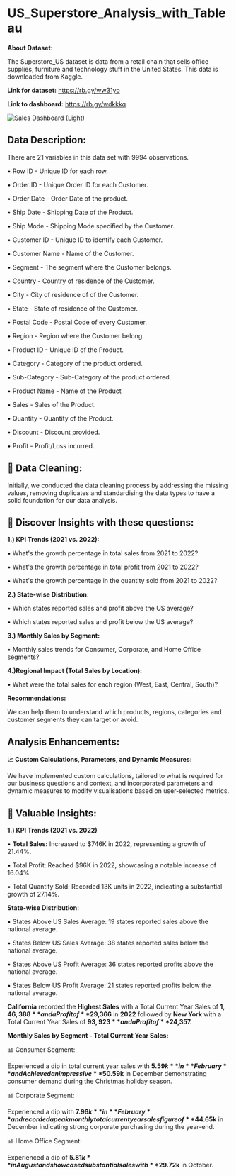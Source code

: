 # US_Superstore_Analysis_with_Tableau

**About Dataset**:

The Superstore_US dataset is data from a retail chain that sells office supplies, furniture and technology stuff in the United States. This data is downloaded from Kaggle.

**Link for dataset:** https://rb.gy/ww31yo

**Link to dashboard:** https://rb.gy/wdkkkq

![Sales Dashboard (Light)](https://github.com/AbhishekTheAnalyst/US_Superstore_Analysis_with_Tableau/assets/109465334/13575fd3-190a-4f9d-bdea-ef5d8eafd296)

**Data Description:**
--------------------------------------------------------------------------------------------------------------------------

There are 21 variables in this data set with 9994 observations. 

•	Row ID - Unique ID for each row.

•	Order ID - Unique Order ID for each Customer.

•	Order Date - Order Date of the product.

•	Ship Date - Shipping Date of the Product.

•	Ship Mode - Shipping Mode specified by the Customer.

•	Customer ID - Unique ID to identify each Customer.

•	Customer Name - Name of the Customer.

•	Segment - The segment where the Customer belongs.

•	Country - Country of residence of the Customer.

•	City - City of residence of of the Customer.

•	State - State of residence of the Customer.

•	Postal Code - Postal Code of every Customer.

•	Region - Region where the Customer belong.

•	Product ID - Unique ID of the Product.

•	Category - Category of the product ordered.

•	Sub-Category - Sub-Category of the product ordered.

•	Product Name - Name of the Product

•	Sales - Sales of the Product.

•	Quantity - Quantity of the Product.

•	Discount - Discount provided.

•	Profit - Profit/Loss incurred.

**🧹 Data Cleaning:**
--------------------------------------------------------------------------------------------------------------------------

Initially, we conducted the data cleaning process by addressing the missing values, removing duplicates and standardising the data types to have a solid foundation for our data analysis.

**🤔 Discover Insights with these questions:**
--------------------------------------------------------------------------------------------------------------------------

**1.) KPI Trends (2021 vs. 2022):**

• What's the growth percentage in total sales from 2021 to 2022?

• What's the growth percentage in total profit from 2021 to 2022?

• What's the growth percentage in the quantity sold from 2021 to 2022?

**2.) State-wise Distribution:**

• Which states reported sales and profit above the US average?

• Which states reported sales and profit below the US average?

**3.) Monthly Sales by Segment:**

• Monthly sales trends for Consumer, Corporate, and Home Office segments?

**4.)Regional Impact (Total Sales by Location):**

• What were the total sales for each region (West, East, Central, South)?

**Recommendations:** 

We can help them to understand which products, regions, categories and customer segments they can target or avoid.

**Analysis Enhancements:**
--------------------------------------------------------------------------------------------------------------------------

**📈 Custom Calculations, Parameters, and Dynamic Measures:**

We have implemented custom calculations, tailored to what is required for our business questions and context, and incorporated parameters and dynamic measures to modify visualisations based on user-selected metrics. 

**🔑 Valuable Insights:**
--------------------------------------------------------------------------------------------------------------------------

**1.) KPI Trends (2021 vs. 2022)**

• **Total Sales:** Increased to $746K in 2022, representing a growth of 21.44%.

• Total Profit: Reached $96K in 2022, showcasing a notable increase of 16.04%.

• Total Quantity Sold: Recorded 13K units in 2022, indicating a substantial growth of 27.14%.


**State-wise Distribution:**

• States Above US Sales Average: 19 states reported sales above the national average.

• States Below US Sales Average: 38 states reported sales below the national average.

• States Above US Profit Average: 36 states reported profits above the national average.

• States Below US Profit Average: 21 states reported profits below the national average.

**California** recorded the **Highest Sales** with a Total Current Year Sales of **$1,46,388** and a Profit of **$29,366** in **2022** followed by **New York** with a Total Current Year Sales of **$93,923** and a Profit of **$24,357.**

**Monthly Sales by Segment - Total Current Year Sales:**

📊 Consumer Segment:

Experienced a dip in total current year sales with **$5.59k** in **February** and Achieved an impressive **$50.59k** in December demonstrating consumer demand during the Christmas holiday season.

📊 Corporate Segment:

Experienced a dip with **$7.96k** in **February** and recorded a peak monthly total current year sales figure of **$44.65k** in December indicating strong corporate purchasing during the year-end.

📊 Home Office Segment:

Experienced a dip of **$5.81k** in August and showcased substantial sales with **$29.72k** in October.
